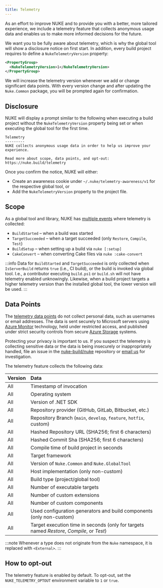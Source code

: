 ```yaml
---
title: Telemetry
---
```


As an effort to improve NUKE and to provide you with a better, more tailored experience, we include a telemetry feature that collects anonymous usage data and enables us to make more informed decisions for the future.

We want you to be fully aware about telemetry, which is why the global tool will show a disclosure notice on first start. In addition, every build project requires to define a `NukeTelemetryVersion` property:

```xml title="_build.csproj"
<PropertyGroup>
  <NukeTelemetryVersion>1</NukeTelemetryVersion>
</PropertyGroup>
```

We will increase the telemetry version whenever we add or change significant data points. With every version change and  after updating the `Nuke.Common` package, you will be prompted again for confirmation.

## Disclosure

NUKE will display a prompt similar to the following when executing a build project without the `NukeTelemetryVersion` property being set or when executing the global tool for the first time.

```text
Telemetry
---------
NUKE collects anonymous usage data in order to help us improve your experience.

Read more about scope, data points, and opt-out: https://nuke.build/telemetry
```

Once you confirm the notice, NUKE will either:

- Create an awareness cookie under `~/.nuke/telemetry-awareness/v1` for the respective global tool, or
- Add the `NukeTelemetryVersion` property to the project file.

## Scope

As a global tool and library, NUKE has [multiple events](https://github.com/nuke-build/nuke/blob/master/source/Nuke.Common/Execution/Telemetry.Events.cs) where telemetry is collected:

- `BuildStarted` – when a build was started
- `TargetSucceeded` – when a target succeeded (only `Restore`, `Compile`, `Test`)
- `BuildSetup` – when setting up a build via `nuke [:setup]`
- `CakeConvert` – when converting Cake files via `nuke :cake-convert`

:::info
Data for `BuildStarted` and `TargetSucceeded` is only collected when `IsServerBuild` returns `true` (i.e., CI build), or the build is invoked via global tool. I.e., a contributor executing `build.ps1` or `build.sh` will not have telemetry enabled unknowingly. Likewise, when a build project targets a higher telemetry version than the installed global tool, the lower version will be used.
:::

## Data Points

The [telemetry data points](https://github.com/nuke-build/nuke/blob/master/source/Nuke.Common/Execution/Telemetry.Properties.cs) do not collect personal data, such as usernames or email addresses. The data is sent securely to Microsoft servers using [Azure Monitor](https://azure.microsoft.com/services/monitor/) technology, held under restricted access, and published under strict security controls from secure [Azure Storage](https://azure.microsoft.com/services/storage/) systems.

Protecting your privacy is important to us. If you suspect the telemetry is collecting sensitive data or the data is being insecurely or inappropriately handled, file an issue in the [nuke-build/nuke](https://github.com/nuke-build/nuke) repository or [email us](mailto:info@nuke.build?subject=Telemetry) for investigation.

The telemetry feature collects the following data:

| Version | Data                                                                                      |
|:--------|:------------------------------------------------------------------------------------------|
| All	    | Timestamp of invocation                                                                   |
| All	    | Operating system                                                                          |
| All	    | Version of .NET SDK                                                                       |
| All	    | Repository provider (GitHub, GitLab, Bitbucket, etc.)                                     |
| All	    | Repository Branch (`main`, `develop`, `feature`, `hotfix`, custom)                        |
| All	    | Hashed Repository URL (SHA256; first 6 characters)                                        |
| All	    | Hashed Commit Sha (SHA256; first 6 characters)                                            |
| All	    | Compile time of build project in seconds                                                  |
| All	    | Target framework                                                                          |
| All	    | Version of `Nuke.Common` and `Nuke.GlobalTool`                                            |
| All	    | Host implementation (only non-custom)                                                     |
| All	    | Build type (project/global tool)                                                          |
| All	    | Number of executable targets                                                              |
| All	    | Number of custom extensions                                                               |
| All	    | Number of custom components                                                               |
| All	    | Used configuration generators and build components (only non-custom)                      |
| All	    | Target execution time in seconds (only for targets named _Restore_, _Compile_, or _Test_) |

:::note
Whenever a type does not originate from the `Nuke` namespace, it is replaced with `<External>`.
:::

## How to opt-out

The telemetry feature is enabled by default. To opt-out, set the `NUKE_TELEMETRY_OPTOUT` environment variable to `1` or `true`.
